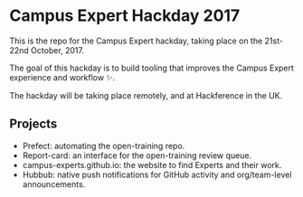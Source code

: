 # Campus Expert Hackday 2017

This is the repo for the Campus Expert hackday, taking place on the 21st-22nd October, 2017.

The goal of this hackday is to build tooling that improves the Campus Expert experience and workflow ✨.

The hackday will be taking place remotely, and at Hackference in the UK.

## Projects

- Prefect: automating the open-training repo.
- Report-card: an interface for the open-training review queue.
- campus-experts.github.io: the website to find Experts and their work.
- Hubbub: native push notifications for GitHub activity and org/team-level announcements. 
